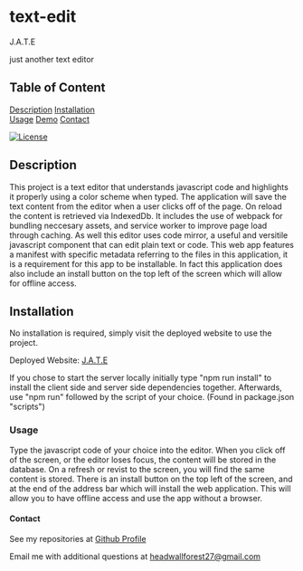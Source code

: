 # text-edit

J.A.T.E

just another text editor


## Table of Content
[Description](#description)
[Installation](#installation)    
[Usage](#usage)
[Demo](#demo)
[Contact](#contact)

[![License](https://img.shields.io/badge/License-Apache_2.0-blue.svg)](https://opensource.org/licenses/Apache-2.0)

## Description

This project is a text editor that understands javascript code and highlights it properly using a color scheme when typed. 
The application will save the text content from the editor when a user clicks off of the page. On reload the content is retrieved 
via IndexedDb. It includes the use of webpack for bundling neccesary assets, and service worker to improve page load through caching.
As well this editor uses code mirror, a useful and versitile javascript component that can edit plain text or code. This web app
features a manifest with specific metadata referring to the files in this application, it is a requirement for this app to  be installable.
In fact this application does also include an install button on the top left of the screen which will allow for offline access. 

## Installation

No installation is required, simply visit the deployed website to use the project. 

Deployed Website: [J.A.T.E](https://text-editor0393.herokuapp.com/)

If you chose to start the server locally initially type "npm run install" to install the client side and server side dependencies 
together. Afterwards, use "npm run" followed by the script of your choice. (Found in package.json "scripts")

### Usage

Type the javascript code of your choice into the editor. When you click off of the screen, or the editor loses focus, 
the content will be stored in the database. On a refresh or revist to the screen, you will find the same content is
stored. There is an install button on the top left of the screen, and at the end of the address bar which will 
install the web application. This will allow you to have offline access and use the app without a browser. 


#### Contact

See my repositories at [Github Profile](https://github.com/rjewell859)

Email me with additional questions at headwallforest27@gmail.com
